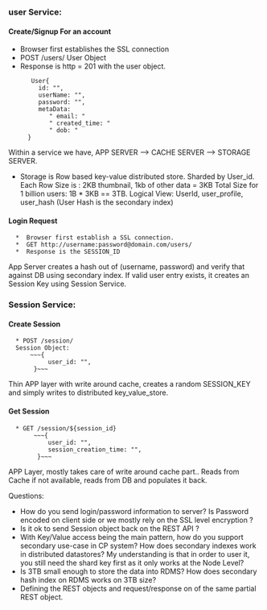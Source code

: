 
### user Service:
   #### Create/Signup For an account
   * Browser first establishes the SSL connection 
   * POST /users/
   User Object
   * Response is http = 201 with the user object. 
      ~~~
         User{
           id: "",
           userName: "", 
           password: "", 
           metaData: 
              " email: " 
              " created_time: " 
              " dob: "
        }
      ~~~   
   Within a service we have, APP SERVER --> CACHE SERVER --> STORAGE SERVER. 
  * Storage is Row based key-value distributed store. Sharded by User_id. 
       Each Row Size is : 2KB thumbnail, 1kb of other data = 3KB 
       Total Size for 1 billion users: 1B * 3KB == 3TB. 
       Logical View: UserId, user_profile, user_hash (User Hash is the secondary index) 
   #### Login Request
      *  Browser first establish a SSL connection. 
      *  GET http://username:password@domain.com/users/
      *  Response is the SESSION_ID
   App Server creates a hash out of (username, password) and verify that against DB using secondary index. 
   If valid user entry exists, it creates an Session Key using Session Service. 
   
### Session Service:
   #### Create Session
      * POST /session/
      Session Object:
          ~~~{
               user_id: "",
           }~~~
   Thin APP layer with write around cache, creates a random SESSION_KEY and simply writes to distributed key_value_store. 
   #### Get Session
      * GET /session/${session_id}
           ~~~{
               user_id: "",
               session_creation_time: "",
            }~~~
   APP Layer, mostly takes care of write around cache part.. Reads from Cache if not available, reads from DB and populates it back. 
   
 Questions: 
 * How do you send login/password information to server? Is Password encoded on client side or we mostly rely on the SSL level encryption ? 
 * Is it ok to send Session object back on the REST API ? 
 * With Key/Value access being the main pattern, how do you support secondary use-case in CP system? How does secondary indexes work in distributed datastores? My understanding is that in order to user it, you still need the shard key first as it only works at the Node Level?
 * Is 3TB small enough to store the data into RDMS? How does secondary hash index on RDMS works on 3TB size?
 * Defining the REST objects and request/response on of the same partial REST object.
 
